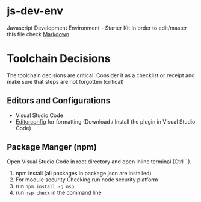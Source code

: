# js-dev-env
Javascript Development Environment - Starter Kit
In order to edit/master this file check [Markdown](https://guides.github.com/features/mastering-markdown/)

# Toolchain Decisions
The toolchain decisions are critical. Consider it as a checklist or receipt and make sure that steps are not forgotten (critical) 

## Editors and Configurations
* Visual Studio Code 
* [Editorconfig](http://editorconfig.org/) for formatting (Download / Install the plugin in Visual Studio Code)

## Package Manger (npm)
Open Visual Studio Code in root directory and open inline terminal (Ctrl ¨).

1. npm install (all packages in package.json are installed)
2. For module security Checking run node security platform
  1. run `npm install -g nsp`
  2. run `nsp check` in the command line

